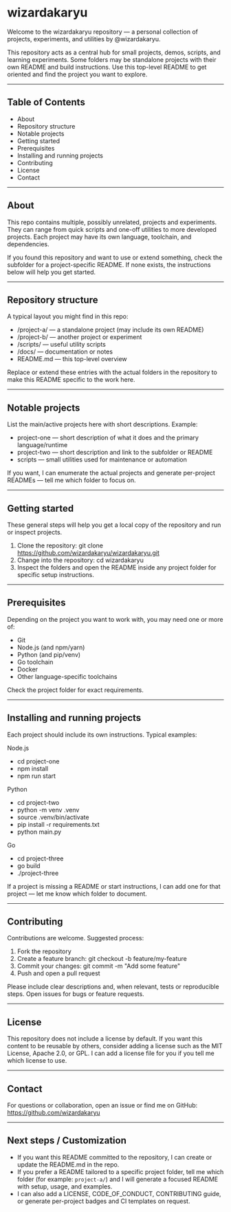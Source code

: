 # wizardakaryu

Welcome to the wizardakaryu repository — a personal collection of projects, experiments, and utilities by @wizardakaryu.

This repository acts as a central hub for small projects, demos, scripts, and learning experiments. Some folders may be standalone projects with their own README and build instructions. Use this top-level README to get oriented and find the project you want to explore.

---

## Table of Contents

- About
- Repository structure
- Notable projects
- Getting started
- Prerequisites
- Installing and running projects
- Contributing
- License
- Contact

---

## About

This repo contains multiple, possibly unrelated, projects and experiments. They can range from quick scripts and one-off utilities to more developed projects. Each project may have its own language, toolchain, and dependencies.

If you found this repository and want to use or extend something, check the subfolder for a project-specific README. If none exists, the instructions below will help you get started.

---

## Repository structure

A typical layout you might find in this repo:

- /project-a/ — a standalone project (may include its own README)
- /project-b/ — another project or experiment
- /scripts/ — useful utility scripts
- /docs/ — documentation or notes
- README.md — this top-level overview

Replace or extend these entries with the actual folders in the repository to make this README specific to the work here.

---

## Notable projects

List the main/active projects here with short descriptions. Example:

- project-one — short description of what it does and the primary language/runtime
- project-two — short description and link to the subfolder or README
- scripts — small utilities used for maintenance or automation

If you want, I can enumerate the actual projects and generate per-project READMEs — tell me which folder to focus on.

---

## Getting started

These general steps will help you get a local copy of the repository and run or inspect projects.

1. Clone the repository:
   git clone https://github.com/wizardakaryu/wizardakaryu.git
2. Change into the repository:
   cd wizardakaryu
3. Inspect the folders and open the README inside any project folder for specific setup instructions.

---

## Prerequisites

Depending on the project you want to work with, you may need one or more of:

- Git
- Node.js (and npm/yarn)
- Python (and pip/venv)
- Go toolchain
- Docker
- Other language-specific toolchains

Check the project folder for exact requirements.

---

## Installing and running projects

Each project should include its own instructions. Typical examples:

Node.js
- cd project-one
- npm install
- npm run start

Python
- cd project-two
- python -m venv .venv
- source .venv/bin/activate
- pip install -r requirements.txt
- python main.py

Go
- cd project-three
- go build
- ./project-three

If a project is missing a README or start instructions, I can add one for that project — let me know which folder to document.

---

## Contributing

Contributions are welcome. Suggested process:

1. Fork the repository
2. Create a feature branch:
   git checkout -b feature/my-feature
3. Commit your changes:
   git commit -m "Add some feature"
4. Push and open a pull request

Please include clear descriptions and, when relevant, tests or reproducible steps. Open issues for bugs or feature requests.

---

## License

This repository does not include a license by default. If you want this content to be reusable by others, consider adding a license such as the MIT License, Apache 2.0, or GPL. I can add a license file for you if you tell me which license to use.

---

## Contact

For questions or collaboration, open an issue or find me on GitHub: https://github.com/wizardakaryu

---

## Next steps / Customization

- If you want this README committed to the repository, I can create or update the README.md in the repo.
- If you prefer a README tailored to a specific project folder, tell me which folder (for example: `project-a/`) and I will generate a focused README with setup, usage, and examples.
- I can also add a LICENSE, CODE_OF_CONDUCT, CONTRIBUTING guide, or generate per-project badges and CI templates on request.
